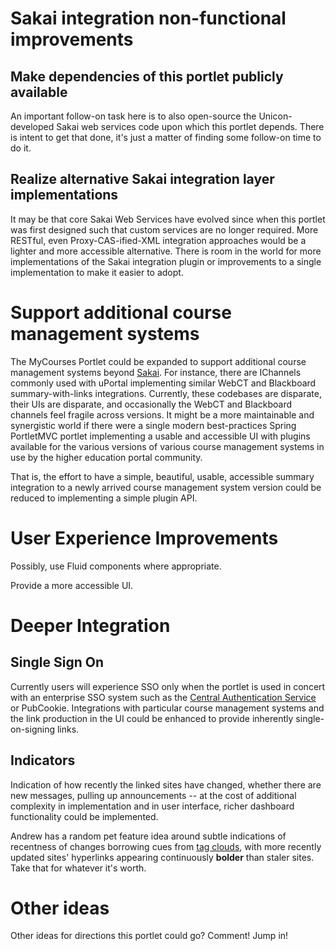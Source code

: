 # Sakai integration non-functional improvements #
## Make dependencies of this portlet publicly available ##

An important follow-on task here is to also open-source the Unicon-developed Sakai web services code upon which this portlet depends.  There is intent to get that done, it's just a matter of finding some follow-on time to do it.

## Realize alternative Sakai integration layer implementations ##

It may be that core Sakai Web Services have evolved since when this portlet was first designed such that custom services are no longer required.  More RESTful, even Proxy-CAS-ified-XML integration approaches would be a lighter and more accessible alternative.  There is room in the world for more implementations of the Sakai integration plugin or improvements to a single implementation to make it easier to adopt.

# Support additional course management systems #

The MyCourses Portlet could be expanded to support additional course management systems beyond [Sakai](http://www.unicon.net/sakai).  For instance, there are IChannels commonly used with uPortal implementing similar WebCT and Blackboard summary-with-links integrations.  Currently, these codebases are disparate, their UIs are disparate, and occasionally the WebCT and Blackboard channels feel fragile across versions.  It might be a more maintainable and synergistic world if there were a single modern best-practices Spring PortletMVC portlet implementing a usable and accessible UI with plugins available for the various versions of various course management systems in use by the higher education portal community.

That is, the effort to have a simple, beautiful, usable, accessible summary integration to a newly arrived course management system version could be reduced to implementing a simple plugin API.

# User Experience Improvements #

Possibly, use Fluid components where appropriate.

Provide a more accessible UI.

# Deeper Integration #

## Single Sign On ##

Currently users will experience SSO only when the portlet is used in concert with an enterprise SSO system such as the [Central Authentication Service](http://www.ja-sig.org/products/cas/) or PubCookie.  Integrations with particular course management systems and the link production in the UI could be enhanced to provide inherently single-on-signing links.

## Indicators ##
Indication of how recently the linked sites have changed, whether there are new messages, pulling up announcements -- at the cost of additional complexity in implementation and in user interface, richer dashboard functionality could be implemented.

Andrew has a random pet feature idea around subtle indications of recentness of changes borrowing cues from [tag clouds](http://www.unicon.net/support/knowledgebase/tagcloud), with more recently updated sites' hyperlinks appearing continuously **bolder** than staler sites.  Take that for whatever it's worth.

# Other ideas #

Other ideas for directions this portlet could go?  Comment!  Jump in!